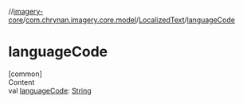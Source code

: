 //[imagery-core](../../../index.md)/[com.chrynan.imagery.core.model](../index.md)/[LocalizedText](index.md)/[languageCode](language-code.md)



# languageCode  
[common]  
Content  
val [languageCode](language-code.md): [String](https://kotlinlang.org/api/latest/jvm/stdlib/kotlin/-string/index.html)  



